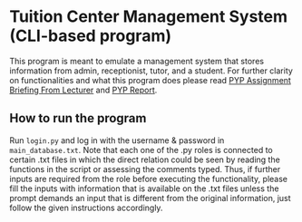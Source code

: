# Tuition Center Management System (CLI-based program)

This program is meant to emulate a management system that stores information from admin, receptionist, tutor, and a student. For further clarity on functionalities and what this program does please read [PYP Assignment Briefing From Lecturer](https://github.com/BodhiOng/Programming-With-Python-Semester-1-Assignment/blob/main/Assignment%20Briefing%20%26%20Report/PYP%20Assignment%20Briefing%20From%20Lecturer.pdf) and [PYP Report](https://github.com/BodhiOng/Programming-With-Python-Semester-1-Assignment/blob/main/Assignment%20Briefing%20%26%20Report/PYP%20Report.docx). 

## How to run the program
Run `login.py` and log in with the username & password in `main_database.txt`. Note that each one of the .py roles is connected to certain .txt files in which the direct relation could be seen by reading the functions in the script or assessing the comments typed. Thus, if further inputs are required from the role before executing the functionality, please fill the inputs with information that is available on the .txt files unless the prompt demands an input that is different from the original information, just follow the given instructions accordingly. 
